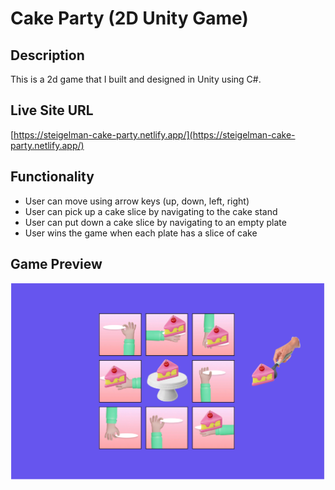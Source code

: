 # Cake Party (2D Unity Game)

## Description
This is a 2d game that I built and designed in Unity using C#. 

## Live Site URL
[https://steigelman-cake-party.netlify.app/](https://steigelman-cake-party.netlify.app/)

## Functionality
* User can move using arrow keys (up, down, left, right)
* User can pick up a cake slice by navigating to the cake stand
* User can put down a cake slice by navigating to an empty plate
* User wins the game when each plate has a slice of cake

## Game Preview
<img src="/GamePreview.png" alt="cake party game" width="840"/>
